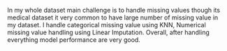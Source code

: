 In my whole dataset main challenge is to handle missing values though its medical dataset it very common to have large number of missing value in my dataset. I handle categorical missing value using KNN, Numerical missing value handling using Linear Imputation. Overall, after handling everything model performance are very good.
